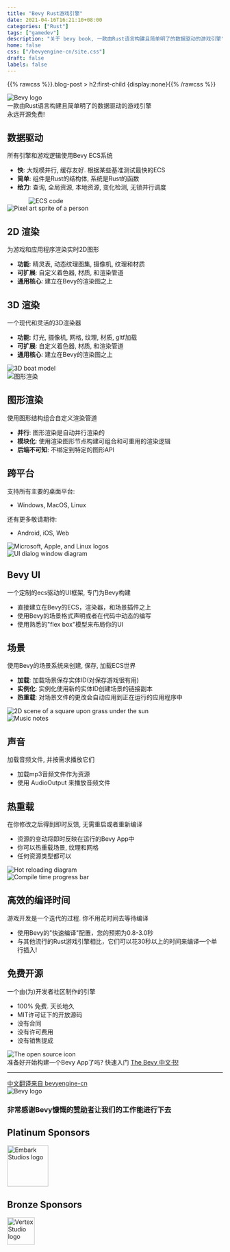 ```yaml
---
title: "Bevy Rust游戏引擎"
date: 2021-04-16T16:21:10+08:00
categories: ["Rust"]
tags: ["gamedev"]
description: "关于 bevy book, 一款由Rust语言构建且简单明了的数据驱动的游戏引擎"
home: false
css: ["/bevyengine-cn/site.css"]
draft: false
labels: false
---
```


{{% rawcss %}}.blog-post > h2:first-child {display:none}{{% /rawcss %}}

<div class="container">
<div class="padded-content container">
    <img
    src="/bevyengine-cn/assets/bevy_logo_dark.svg"
    class="bevy-logo-header"
    alt="Bevy logo"
    />
    <div class="bevy-description">
    一款由Rust语言构建且简单明了的数据驱动的游戏引擎
    <br />
    永远开源免费! 
    </div>
    <div class="feature-list">
    <div class="feature-container">
        <div class="feature-text">
        <h2 class="feature-title">数据驱动</h2>
        <div class="feature-description">
            所有引擎和游戏逻辑使用Bevy ECS系统
            <ul class="feature-sublist">
            <li>
                <b>快</b>: 大规模并行, 缓存友好. 根据某些基准测试最快的ECS
            </li>
            <li><b>简单</b>: 组件是Rust的结构体, 系统是Rust的函数</li>
            <li>
                <b>给力</b>: 查询, 全局资源, 本地资源, 变化检测,
                无锁并行调度
            </li>
            </ul>
        </div>
        </div>
        <div class="feature-image">
        <img
            src="/bevyengine-cn/assets/ecs.svg"
            class="feature-img"
            style="margin-left: 10%; margin-right: auto"
            alt="ECS code"
        />
        </div>
    </div>
    <div class="feature-container feature-container-reverse">
        <div class="feature-image">
        <img
            src="/bevyengine-cn/assets/sprite.png"
            class="feature-img"
            alt="Pixel art sprite of a person"
        />
        </div>
        <div class="feature-text">
        <h2 class="feature-title">2D 渲染</h2>
        <div class="feature-description">
            为游戏和应用程序渲染实时2D图形
            <ul class="feature-sublist">
            <li>
                <b>功能</b>: 精灵表, 动态纹理图集, 摄像机, 纹理和材质
            </li>
            <li><b>可扩展</b>: 自定义着色器, 材质, 和渲染管道</li>
            <li><b>通用核心</b>: 建立在Bevy的渲染图之上</li>
            </ul>
        </div>
        </div>
    </div>
    <div class="feature-container">
        <div class="feature-text">
        <h2 class="feature-title">3D 渲染</h2>
        一个现代和灵活的3D渲染器
        <ul class="feature-sublist">
            <li><b>功能</b>: 灯光, 摄像机, 网格, 纹理, 材质, gltf加载</li>
            <li><b>可扩展</b>: 自定义着色器, 材质, 和渲染管道</li>
            <li><b>通用核心</b>: 建立在Bevy的渲染图之上</li>
        </ul>
        </div>
        <div class="feature-image">
        <img
            src="/bevyengine-cn/assets/boat.png"
            class="feature-img"
            style="max-height: 95%; max-width: 95%"
            alt="3D boat model"
        />
        </div>
    </div>
    <div class="feature-container feature-container-reverse">
        <div class="feature-image">
        <img
            src="/bevyengine-cn/assets/render_graph.svg"
            class="feature-img"
            alt="图形渲染"
        />
        </div>
        <div class="feature-text">
        <h2 class="feature-title">图形渲染</h2>
        使用图形结构组合自定义渲染管道
        <ul class="feature-sublist">
            <li><b>并行</b>: 图形渲染是自动并行渲染的</li>
            <li>
            <b>模块化</b>: 使用渲染图形节点构建可组合和可重用的渲染逻辑
            </li>
            <li><b>后端不可知</b>: 不绑定到特定的图形API</li>
        </ul>
        </div>
    </div>
    <div class="feature-container">
        <div class="feature-text">
        <h2 class="feature-title">跨平台</h2>
        <div class="feature-description">
            支持所有主要的桌面平台:
            <ul class="feature-sublist">
            <li>Windows, MacOS, Linux</li>
            </ul>
            还有更多敬请期待:
            <ul class="feature-sublist">
            <li>Android, iOS, Web</li>
            </ul>
        </div>
        </div>
    </div>
    <div class="feature-image">
        <img
        src="/bevyengine-cn/assets/platform-icons.svg"
        class="feature-img"
        alt="Microsoft, Apple, and Linux logos"
        />
    </div>
    <div class="feature-container feature-container-reverse">
        <div class="feature-image">
        <img
            src="/bevyengine-cn/assets/bevy_ui.svg"
            class="feature-img"
            alt="UI dialog window diagram"
        />
        </div>
        <div class="feature-text">
        <h2 class="feature-title">Bevy UI</h2>
        一个定制的ecs驱动的UI框架, 专门为Bevy构建
        <ul class="feature-sublist">
            <li>直接建立在Bevy的ECS，渲染器，和场景插件之上</li>
            <li>使用Bevy的场景格式声明或者在代码中动态的编写</li>
            <li>使用熟悉的"flex box"模型来布局你的UI</li>
        </ul>
        </div>
    </div>
    <div class="feature-container">
        <div class="feature-text">
        <h2 class="feature-title">场景</h2>
        使用Bevy的场景系统来创建, 保存, 加载ECS世界
        <ul class="feature-sublist">
            <li><b>加载</b>: 加载场景保存实体ID(对保存游戏很有用)</li>
            <li><b>实例化</b>: 实例化使用新的实体ID创建场景的链接副本</li>
            <li>
            <b>热重载</b>:
            对场景文件的更改会自动应用到正在运行的应用程序中
            </li>
        </ul>
        </div>
        <div class="feature-image">
        <img
            src="/bevyengine-cn/assets/scene.svg"
            class="feature-img"
            alt="2D scene of a square upon grass under the sun"
        />
        </div>
    </div>
    <div class="feature-container feature-container-reverse">
        <div class="feature-image">
        <img
            src="/bevyengine-cn/assets/sound.svg"
            class="feature-img"
            alt="Music notes"
        />
        </div>
        <div class="feature-text">
        <h2 class="feature-title">声音</h2>
        加载音频文件, 并按需求播放它们
        <ul class="feature-sublist">
            <li>加载mp3音频文件作为资源</li>
            <li>使用 AudioOutput 来播放音频文件</li>
        </ul>
        </div>
    </div>
    <div class="feature-container">
        <div class="feature-text">
        <h2 class="feature-title">热重载</h2>
        在你修改之后得到即时反馈, 无需重启或者重新编译
        <ul class="feature-sublist">
            <li>资源的变动将即时反映在运行的Bevy App中</li>
            <li>你可以热重载场景, 纹理和网格</li>
            <li>任何资源类型都可以</li>
        </ul>
        </div>
        <div class="feature-image">
        <img
            src="/bevyengine-cn/assets/hot_reloading.svg"
            class="feature-img"
            alt="Hot reloading diagram"
        />
        </div>
    </div>
    <div class="feature-container feature-container-reverse">
        <div class="feature-image">
        <img
            src="/bevyengine-cn/assets/progressbar.svg"
            class="feature-img"
            alt="Compile time progress bar"
        />
        </div>
        <div class="feature-text">
        <h2 class="feature-title">高效的编译时间</h2>
        游戏开发是一个迭代的过程. 你不用花时间去等待编译
        <ul class="feature-sublist">
            <li>使用Bevy的"快速编译"配置，您的预期为0.8-3.0秒</li>
            <li>
            与其他流行的Rust游戏引擎相比，它们可以花30秒以上的时间来编译一个单行插入!
            </li>
        </ul>
        </div>
    </div>
    <div class="feature-container">
        <div class="feature-text">
        <h2 class="feature-title">免费开源</h2>
        一个由(为)开发者社区制作的引擎
        <ul class="feature-sublist">
            <li>100% 免费. 天长地久</li>
            <li>MIT许可证下的开放源码</li>
            <li>没有合同</li>
            <li>没有许可费用</li>
            <li>没有销售提成</li>
        </ul>
        </div>
        <div class="feature-image">
        <img
            src="/bevyengine-cn/assets/opensource.svg"
            class="feature-img"
            alt="The open source icon"
        />
        </div>
    </div>
    </div>
    <div class="media-content features-whats-next">
    准备好开始构建一个Bevy App了吗? 快速入门
    <a href="/bevyengine-cn/introduction/">The Bevy 中文书!</a>
    <hr/>
     <a href="https://github.com/bevyengine-cn/bevyengine-cn.github.io">中文翻译来自 bevyengine-cn</a>
    </div>
    <img
    src="/bevyengine-cn/assets/bevy_logo_dark.svg"
    class="bevy-logo-header"
    alt="Bevy logo"
    />
    <div class="media-content features-sponsors">
    <!-- <h3>A big thanks to Bevy's generous <a href="https://github.com/sponsors/cart/">Sponsors</a> for making our work sustainable:</h3> -->
    <h3>
        非常感谢Bevy慷慨的<a href="https://github.com/sponsors/cart/"
        >赞助者</a
        >让我们的工作能进行下去
    </h3>
    <h2>Platinum Sponsors</h2>
    <a href="https://www.embark-studios.com/"
        ><img
        src="/bevyengine-cn/assets/embark.png"
        style="height: 6rem"
        alt="Embark Studios logo"
    /></a>
    <h2>Bronze Sponsors</h2>
    <a href="https://vertexstudio.co/"
        ><img
        src="/bevyengine-cn/assets/vertex_studio.png"
        style="height: 4rem"
        alt="Vertex Studio logo"
    /></a>
    </div>
</div>
</div>
